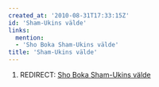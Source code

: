 ```yaml
---
created_at: '2010-08-31T17:33:15Z'
id: 'Sham-Ukins välde'
links:
  mention:
  - 'Sho Boka Sham-Ukins välde'
title: 'Sham-Ukins välde'
---
```


1.  REDIRECT: [Sho Boka Sham-Ukins välde]

  [Sho Boka Sham-Ukins välde]: Sho_Boka_Sham-Ukins_välde